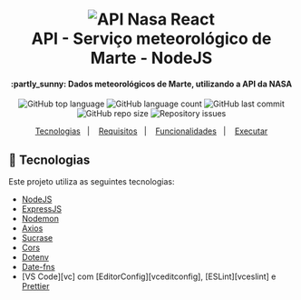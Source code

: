 <h1 align="center">
    <img alt="API Nasa React" src="https://res.cloudinary.com/andersonsts/image/upload/v1584552735/marte_zax9q1.png" />
    <br />
    API - Serviço meteorológico de Marte - NodeJS
</h1>

<h4 align="center">
  :partly_sunny: Dados meteorológicos de Marte, utilizando a API da NASA
</h4>

<p align="center">
  <img alt="GitHub top language" src="https://img.shields.io/github/languages/top/andersonsts/api-nasa-insight">

  <img alt="GitHub language count" src="https://img.shields.io/github/languages/count/andersonsts/api-nasa-insight">

  <img alt="GitHub last commit" src="https://img.shields.io/github/last-commit/andersonsts/api-nasa-insight">

  <img alt="GitHub repo size" src="https://img.shields.io/github/repo-size/andersonsts/api-nasa-insight">

  <img alt="Repository issues" src="https://img.shields.io/github/issues/andersonsts/api-nasa-insight">
</p>

<p align="center">
  <a href="#rocket-tecnologias">Tecnologias</a>&nbsp;&nbsp;&nbsp;|&nbsp;&nbsp;&nbsp;
  <a href="#key-requisitos">Requisitos</a>&nbsp;&nbsp;&nbsp;|&nbsp;&nbsp;&nbsp;
  <a href="#computer-funcionalidades">Funcionalidades</a>&nbsp;&nbsp;&nbsp;|&nbsp;&nbsp;&nbsp;
  <a href="#information_source-executar">Executar</a>
</p>

## :rocket: Tecnologias

Este projeto utiliza as seguintes tecnologias:

-  [NodeJS](https://nodejs.org/en/)
-  [ExpressJS](https://expressjs.com/)
-  [Nodemon](https://nodemon.io/)
-  [Axios](https://github.com/axios/axios)
-  [Sucrase](https://github.com/alangpierce/sucrase)
-  [Cors](https://github.com/expressjs/cors)
-  [Dotenv](https://www.npmjs.com/package/dotenv)
-  [Date-fns](https://date-fns.org/)
-  [VS Code][vc] com [EditorConfig][vceditconfig], [ESLint][vceslint] e [Prettier](https://github.com/prettier/prettier-eslint)


